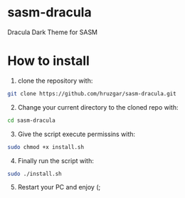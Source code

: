 # sasm-dracula
Dracula Dark Theme for SASM

# How to install
1. clone the repository with:
```bash
git clone https://github.com/hruzgar/sasm-dracula.git
```
2. Change your current directory to the cloned repo with:
```bash
cd sasm-dracula
```
3. Give the script execute permissins with:
```bash
sudo chmod +x install.sh
```
4. Finally run the script with:
```bash
sudo ./install.sh
```
5. Restart your PC and enjoy (;
